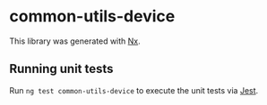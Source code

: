 # common-utils-device

This library was generated with [Nx](https://nx.dev).

## Running unit tests

Run `ng test common-utils-device` to execute the unit tests via [Jest](https://jestjs.io).
